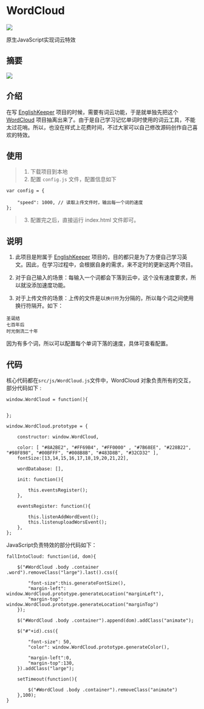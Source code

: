 # WordCloud

<p align="left">
<img src="https://img.shields.io/badge/language-JavaScript-red.svg">
</p>

原生JavaScript实现词云特效

## 摘要

<img src="./extra/images/logo.gif">

## 介绍

在写 [EnglishKeeper](https://github.com/Lvsi-China/EnglishKeeper) 项目的时候，需要有词云功能，于是就单独先把这个 [WordCloud](https://github.com/Lvsi-China/WordCloud) 项目抽离出来了。由于是自己学习记忆单词时使用的词云工具，不能太过花哨。所以，也没在样式上花费时间，不过大家可以自己修改源码创作自己喜欢的特效。

## 使用

> 1. 下载项目到本地
> 2. 配置 ```config.js``` 文件，配置信息如下
```
var config = {

	"speed": 1000, // 读取上传文件时，输出每一个词的速度
};
```
> 3. 配置完之后，直接运行 index.html 文件即可。

## 说明

1. 此项目是附属于 [EnglishKeeper](../EnglishKeeper) 项目的，目的都只是为了方便自己学习英文。因此，在学习过程中，会根据自身的需求，来不定时的更新这两个项目。

2. 对于自己输入的场景：每输入一个词都会下落到云中，这个没有速度要求，所以就没添加速度功能。

3. 对于上传文件的场景：上传的文件是以```换行符```为分隔的，所以每个词之间使用换行符隔开。如下：
```
圣诞结
七百年后
时光倒流二十年
```
因为有多个词，所以可以配置每个单词下落的速度，具体可查看配置。


## 代码

核心代码都在```src/js/WordCloud.js```文件中，WordCloud 对象负责所有的交互，部分代码如下 : 

```
window.WordCloud = function(){


};

window.WordCloud.prototype = {

	constructor: window.WordCloud,

	color: [ "#8A2BE2", "#FF69B4", "#FF0000" , "#7B68EE", "#228B22", "#98F898", "#00BFFF", "#008B8B", "#483D8B", "#32CD32" ],
	fontSize:[13,14,15,16,17,18,19,20,21,22],

	wordDatabase: [],

	init: function(){

		this.eventsRegister();
	},

	eventsRegister: function(){

		this.listenAddWordEvent();
		this.listenuploadWorsEvent();
	},
};
``` 

JavaScript负责特效的部分代码如下：
```
fallIntoCloud: function(id, dom){

	$("#WordCloud .body .container .word").removeClass("large").last().css({

		"font-size":this.generateFontSize(),
		"margin-left": window.WordCloud.prototype.generateLocation("marginLeft"), 
		"margin-top": window.WordCloud.prototype.generateLocation("marginTop")
	});
	
	$("#WordCloud .body .container").append(dom).addClass("animate");
	
	$("#"+id).css({
		
		"font-size": 50,
		"color": window.WordCloud.prototype.generateColor(),
		
		"margin-left":0,
		"margin-top":130,
	}).addClass("large");		
		
	setTimeout(function(){

		$("#WordCloud .body .container").removeClass("animate")
	},100);
}
```
